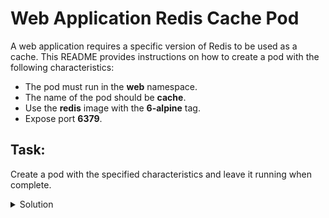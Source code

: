 # Web Application Redis Cache Pod

A web application requires a specific version of Redis to be used as a cache. This README provides instructions on how to create a pod with the following characteristics:

- The pod must run in the **web** namespace.
- The name of the pod should be **cache**.
- Use the **redis** image with the **6-alpine** tag.
- Expose port **6379**.

## Task:

Create a pod with the specified characteristics and leave it running when complete.

<details>
<summary>Solution</summary>

## Solution:

Follow the steps below to complete the task:

### Step 1: Create Redis Pod
```bash
kubectl run cache --image=redis:6-alpine --port=6379 --namespace=web

### Step 2: Verify the Pod
```bash
kubectl get pods -n web

### Expected Output:
The output should display the created pod named cache in the web namespace.

Example:

NAME    READY   STATUS    RESTARTS   AGE
cache   1/1     Running   0          5s
</details>